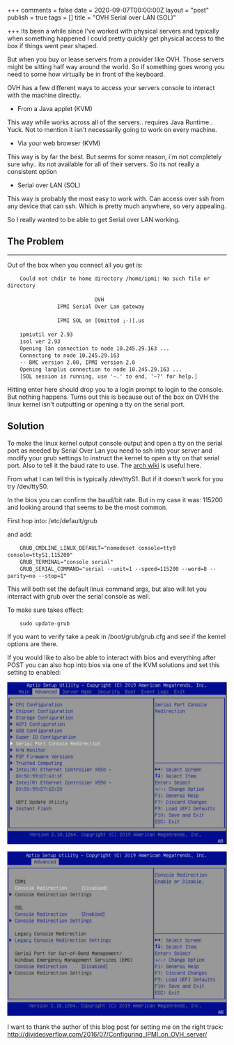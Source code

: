 +++
comments = false
date = 2020-09-07T00:00:00Z
layout = "post"
publish = true
tags = []
title = "OVH Serial over LAN (SOL)"

+++
Its been a while since I've worked with physical servers and typically when something happened I could pretty quickly get physical access to the box if things went pear shaped.

But when you buy or lease servers from a provider like OVH.  Those servers might be sitting half way around the world.  So if something goes wrong you need to some how virtually be in front of the keyboard.

OVH has a few different ways to access your servers console to interact with the machine directly.

* From a Java applet (KVM)

This way while works across all of the servers.. requires Java Runtime.. Yuck.  Not to mention it isn't necessarily going to work on every machine.

* Via your web browser (KVM)

This way is by far the best.  But seems for some reason, i'm not completely sure why.. its not available for all of their servers. So its not really a consistent option

* Serial over LAN (SOL)

This way is probably the most easy to work with.  Can access over ssh from any device that can ssh.  Which is pretty much anywhere, so very appealing.

So I really wanted to be able to get Serial over LAN working.

## The Problem

***

Out of the box when you connect all you get is:

        Could not chdir to home directory /home/ipmi: No such file or directory
        
                                OVH
                    IPMI Serial Over Lan gateway
        
                    IPMI SOL on [Omitted ;-)].us
        
        ipmiutil ver 2.93
        isol ver 2.93
        Opening lan connection to node 10.245.29.163 ...
        Connecting to node 10.245.29.163
        -- BMC version 2.00, IPMI version 2.0
        Opening lanplus connection to node 10.245.29.163 ...
        [SOL session is running, use '~.' to end, '~?' for help.]

Hitting enter here should drop you to a login prompt to login to the console. But nothing happens. Turns out this is because out of the box on OVH the linux kernel isn't outputting or opening a tty on the serial port.

## Solution

To make the linux kernel output console output and open a tty on the serial port as needed by Serial Over Lan you need to ssh into your server and modify your grub settings to instruct the kernel to open a tty on that serial port.  Also to tell it the baud rate to use.  The [arch wiki](https://wiki.archlinux.org/index.php/Working_with_the_serial_console) is useful here.

From what I can tell this is typically /dev/ttyS1.  But if it doesn't work for you try /dev/ttyS0.

In the bios you can confirm the baud/bit rate.  But in my case it was: 115200 and looking around that seems to be the most common.

First hop into: /etc/default/grub

and add:

        GRUB_CMDLINE_LINUX_DEFAULT="nomodeset console=tty0 console=ttyS1,115200"
        GRUB_TERMINAL="console serial"
        GRUB_SERIAL_COMMAND="serial --unit=1 --speed=115200 --word=8 --parity=no --stop=1"

This will both set the default linux command args, but also will let you interract with grub over the serial console as well. 

To make sure takes effect:

        sudo update-grub

If you want to verify take a peak in /boot/grub/grub.cfg and see if the kernel options are there.

If you would like to also be able to interact with bios and everything after POST you can also hop into bios via one of the KVM solutions and set this setting to enabled:

![](/images/2020-09-07/screen-shot-2020-09-07-at-14-28-07.png)

![](/images/2020-09-07/screen-shot-2020-09-07-at-14-29-20.png)

I want to thank the author of this blog post for setting me on the right track: http://divideoverflow.com/2016/07/Configuring_IPMI_on_OVH_server/ 